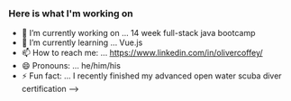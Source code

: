 ### Here is what I'm working on

- 🔭 I’m currently working on ... 14 week full-stack java bootcamp
- 🌱 I’m currently learning ... Vue.js
- 📫 How to reach me: ... https://www.linkedin.com/in/olivercoffey/
- 😄 Pronouns: ... he/him/his
- ⚡ Fun fact: ... I recently finished my advanced open water scuba diver certification
-->
